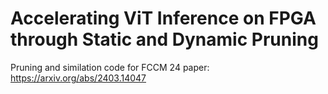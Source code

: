 # Accelerating ViT Inference on FPGA through Static and Dynamic Pruning

Pruning and similation code for FCCM 24 paper: https://arxiv.org/abs/2403.14047
